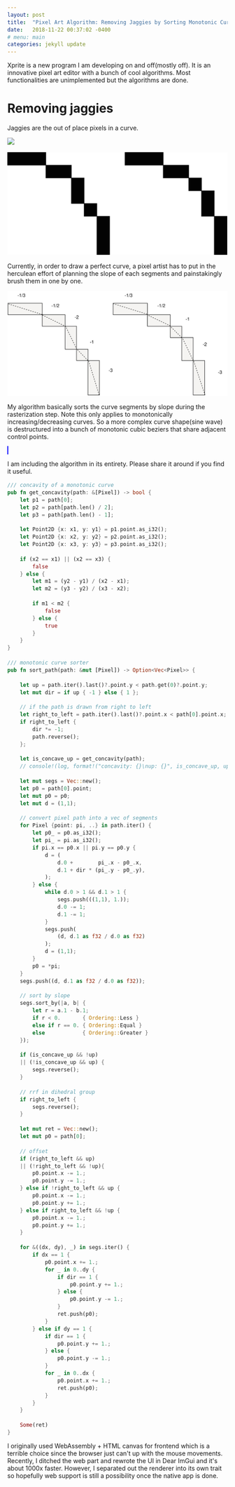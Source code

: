 ```yaml
---
layout: post
title:  "Pixel Art Algorithm: Removing Jaggies by Sorting Monotonic Curve by Segment Slope"
date:   2018-11-22 00:37:02 -0400
# menu: main
categories: jekyll update
---
```


Xprite is a new program I am developing on and off(mostly off). It is an innovative pixel art editor with a bunch of cool algorithms. Most functionalities are unimplemented but the algorithms are done.

# Removing jaggies

Jaggies are the out of place pixels in a curve.

![](https://i.imgur.com/Fc5xu7w.png)

![curve](/static/pixelart/black.svg)

Currently, in order to draw a perfect curve, a pixel artist has to put in the herculean effort of planning the slope of each segments and painstakingly brush them in one by one.

![slope](/static/pixelart/slope.svg)

My algorithm basically sorts the curve segments by slope during the rasterization step. Note this only applies to monotonically increasing/decreasing curves. So a more complex curve shape(sine wave) is destructured into a bunch of monotonic cubic beziers that share adjacent control points.

<div>
<style>
    #canvas {
        cursor: none;
        height: 600px;
        width: 600px;
        border: 1px solid blue;
    }
</style>
<canvas id="canvas" width="600" height="600"> </canvas>
<script>
    setTimeout( function() {
        xprite.change_tool("pencil");
        xprite.set_option_for_tool("pencil", "simplify", "false");
    }, 100);
</script>
<script src="/static/pixelart/xprite.js"></script>
</div>

I am including the algorithm in its entirety. Please share it around if you find it useful.

```rust
/// concavity of a monotonic curve
pub fn get_concavity(path: &[Pixel]) -> bool {
    let p1 = path[0];
    let p2 = path[path.len() / 2];
    let p3 = path[path.len() - 1];

    let Point2D {x: x1, y: y1} = p1.point.as_i32();
    let Point2D {x: x2, y: y2} = p2.point.as_i32();
    let Point2D {x: x3, y: y3} = p3.point.as_i32();

    if (x2 == x1) || (x2 == x3) {
        false
    } else {
        let m1 = (y2 - y1) / (x2 - x1);
        let m2 = (y3 - y2) / (x3 - x2);

        if m1 < m2 {
            false
        } else {
            true
        }
    }
}

/// monotonic curve sorter
pub fn sort_path(path: &mut [Pixel]) -> Option<Vec<Pixel>> {

    let up = path.iter().last()?.point.y < path.get(0)?.point.y;
    let mut dir = if up { -1 } else { 1 };

    // if the path is drawn from right to left
    let right_to_left = path.iter().last()?.point.x < path[0].point.x;
    if right_to_left {
        dir *= -1;
        path.reverse();
    };

    let is_concave_up = get_concavity(path);
    // console!(log, format!("concavity: {}\nup: {}", is_concave_up, up));

    let mut segs = Vec::new();
    let p0 = path[0].point;
    let mut p0 = p0;
    let mut d = (1,1);

    // convert pixel path into a vec of segments
    for Pixel {point: pi, ..} in path.iter() {
        let p0_ = p0.as_i32();
        let pi_ = pi.as_i32();
        if pi.x == p0.x || pi.y == p0.y {
            d = (
                d.0 +        pi_.x - p0_.x,
                d.1 + dir * (pi_.y - p0_.y),
            );
        } else {
            while d.0 > 1 && d.1 > 1 {
                segs.push(((1,1), 1.));
                d.0 -= 1;
                d.1 -= 1;
            }
            segs.push(
                (d, d.1 as f32 / d.0 as f32)
            );
            d = (1,1);
        }
        p0 = *pi;
    }
    segs.push((d, d.1 as f32 / d.0 as f32));

    // sort by slope
    segs.sort_by(|a, b| {
        let r = a.1 - b.1;
        if r < 0.       { Ordering::Less }
        else if r == 0. { Ordering::Equal }
        else            { Ordering::Greater }
    });

    if (is_concave_up && !up)
    || (!is_concave_up && up) {
        segs.reverse();
    }

    // rrf in dihedral group
    if right_to_left {
        segs.reverse();
    }

    let mut ret = Vec::new();
    let mut p0 = path[0];

    // offset
    if (right_to_left && up)
    || (!right_to_left && !up){
        p0.point.x -= 1.;
        p0.point.y -= 1.;
    } else if !right_to_left && up {
        p0.point.x -= 1.;
        p0.point.y += 1.;
    } else if right_to_left && !up {
        p0.point.x -= 1.;
        p0.point.y += 1.;
    }

    for &((dx, dy), _) in segs.iter() {
        if dx == 1 {
            p0.point.x += 1.;
            for _ in 0..dy {
                if dir == 1 {
                    p0.point.y += 1.;
                } else {
                    p0.point.y -= 1.;
                }
                ret.push(p0);
            }
        } else if dy == 1 {
            if dir == 1 {
                p0.point.y += 1.;
            } else {
                p0.point.y -= 1.;
            }
            for _ in 0..dx {
                p0.point.x += 1.;
                ret.push(p0);
            }
        }
    }

    Some(ret)
}
```


I originally used WebAssembly + HTML canvas for frontend which is a terrible choice since the browser just can't up with the mouse movements. Recently, I ditched the web part and rewrote the UI in Dear ImGui and it's about 1000x faster. However, I separated out the renderer into its own trait so hopefully web support is still a possibility once the native app is done.
